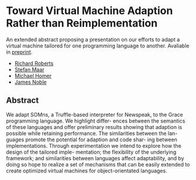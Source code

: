 # Toward Virtual Machine Adaption Rather than Reimplementation

An extended abstract proposing a presentation on our efforts to adapt a virtual machine tailored for one programming language to another. Avaliable in [preprint](http://richardroberts.co.nz/public/writing/Preprints/TowardVirtualMachineAdaptionRatherThanReimplementation.pdf).

- [Richard Roberts](https://github.com/richard-roberts)
- [Stefan Maar](https://github.com/smarr)
- [Michael Homer](https://github.com/mwh)
- [James Noble](https://github.com/kjx)

## Abstract

We adapt SOMns, a Truffle-based interpreter for Newspeak, to the Grace programming language. We highlight differ- ences between the semantics of these languages and offer preliminary results showing that adaption is possible while retaining performance. The similarities between the lan- guages promote the potential for adaption and code shar- ing between implementations. Through experimentation we intend to explore how the design of the tailored imple- mentation; the flexibility of the underlying framework; and similarities between languages affect adaptability, and by doing so hope to realize a set of mechanisms that can be easily extended to create optimized virtual machines for object-orientated languages.
